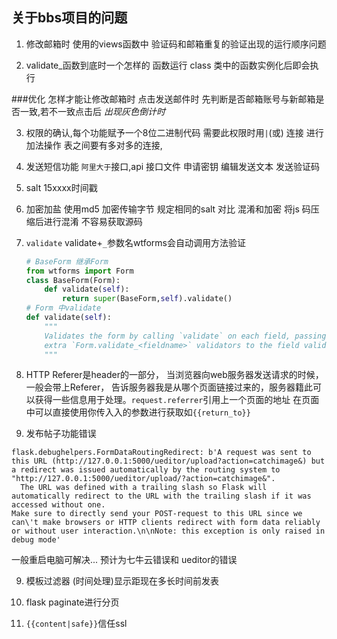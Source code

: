 ## 关于bbs项目的问题
1. 修改邮箱时 使用的views函数中 验证码和邮箱重复的验证出现的运行顺序问题

2. validate_函数到底时一个怎样的 函数运行 class 类中的函数实例化后即会执行

###优化 怎样才能让修改邮箱时 点击发送邮件时 先判断是否邮箱账号与新邮箱是否一致,若不一致点击后 *出现灰色倒计时*

3. 权限的确认,每个功能赋予一个8位二进制代码 需要此权限时用`|`(或) 连接 进行加法操作 表之间要有多对多的连接,

4. 发送短信功能 `阿里大于`接口,api 接口文件 申请密钥  编辑发送文本 发送验证码

1. salt 15xxxx时间戳

5. 加密加盐  使用md5 加密传输字节 规定相同的salt 对比 混淆和加密 将js 码压缩后进行混淆 不容易获取源码

6. `validate` validate+`_`参数名wtforms会自动调用方法验证
    ```python
    # BaseForm 继承Form
    from wtforms import Form
    class BaseForm(Form):
        def validate(self):
            return super(BaseForm,self).validate()
    # Form 中validate
    def validate(self):
        """
        Validates the form by calling `validate` on each field, passing any
        extra `Form.validate_<fieldname>` validators to the field validator.
        """
    ```

7. HTTP Referer是header的一部分，
当浏览器向web服务器发送请求的时候，一般会带上Referer，
告诉服务器我是从哪个页面链接过来的，服务器籍此可以获得一些信息用于处理。`request.referrer`引用上一个页面的地址
在页面中可以直接使用你传入入的参数进行获取如`{{return_to}}`

8. 发布帖子功能错误
```
flask.debughelpers.FormDataRoutingRedirect: b'A request was sent to this URL (http://127.0.0.1:5000/ueditor/upload?action=catchimage&) but a redirect was issued automatically by the routing system to "http://127.0.0.1:5000/ueditor/upload/?action=catchimage&".
  The URL was defined with a trailing slash so Flask will automatically redirect to the URL with the trailing slash if it was accessed without one.  
Make sure to directly send your POST-request to this URL since we can\'t make browsers or HTTP clients redirect with form data reliably or without user interaction.\n\nNote: this exception is only raised in debug mode'
```
一般重启电脑可解决...
预计为七牛云错误和 ueditor的错误

9. 模板过滤器 (时间处理)显示距现在多长时间前发表
10. flask paginate进行分页

11. `{{content|safe}}`信任ssl